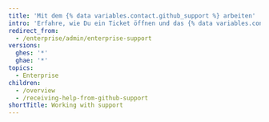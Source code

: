 ```yaml
---
title: 'Mit dem {% data variables.contact.github_support %} arbeiten'
intro: 'Erfahre, wie Du ein Ticket öffnen und das {% data variables.contact.enterprise_support %}-Team mit den Informationen versorgst, die es benötigt, um Deine Probleme zu beheben.'
redirect_from:
  - /enterprise/admin/enterprise-support
versions:
  ghes: '*'
  ghae: '*'
topics:
  - Enterprise
children:
  - /overview
  - /receiving-help-from-github-support
shortTitle: Working with support
---
```


